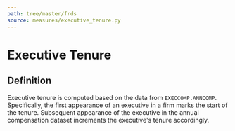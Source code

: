 ```yaml
---
path: tree/master/frds
source: measures/executive_tenure.py
---
```


# Executive Tenure

## Definition

Executive tenure is computed based on the data from `EXECCOMP.ANNCOMP`. Specifically, the first appearance of an executive in a firm marks the start of the tenure. Subsequent appearance of the executive in the annual compensation dataset increments the executive's tenure accordingly.

